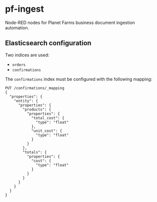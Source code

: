 # pf-ingest

Node-RED nodes for Planet Farms business document ingestion automation.


## Elasticsearch configuration

Two indices are used:

* `orders`
* `confirmations`

The `confirmations` index must be configured with the following mapping:

~~~http
PUT /confirmations/_mapping
{
  "properties": {
    "entity": {
      "properties": {
        "products": {
          "properties": {
            "total_cost": {
              "type": "float"
            },
            "unit_cost": {
              "type": "float"
            }
          }
        },
        "totals": {
          "properties": {
            "cost": {
              "type": "float"
            }
          }
        }
      }
    }
  }
}
~~~

